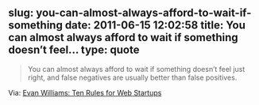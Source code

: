 slug: you-can-almost-always-afford-to-wait-if-something
date: 2011-06-15 12:02:58
title: You can almost always afford to wait if something doesn’t feel...
type: quote
---

> You can almost always afford to wait if something doesn’t feel just right, and false negatives are usually better than false positives.

Via: [Evan Williams: Ten Rules for Web Startups](http://evhead.com/2005/11/ten-rules-for-web-startups.asp)
